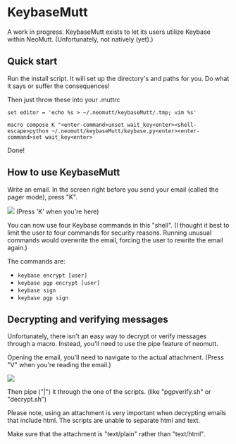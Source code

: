 # KeybaseMutt

A work in progress. KeybaseMutt exists to let its users utilize Keybase within
NeoMutt. (Unfortunately, not natively (yet).)

## Quick start

Run the install script. It will set up the directory's and paths for you. Do
what it says or suffer the consequences!

Then just throw these into your .muttrc

`set editor = 'echo %s > ~/.neomutt/keybaseMutt/.tmp; vim %s'`

`macro compose K "<enter-command>unset wait_key<enter><shell-escape>python ~/.neomutt/keybaseMutt/keybase.py<enter><enter-command>set wait_key<enter>`

Done!

## How to use KeybaseMutt

Write an email. In the screen right before you send your email (called the pager mode), press "K".

![](pagerMode.png)
(Press 'K' when you're here)

You can now use four Keybase commands in this "shell". (I thought it best to limit the user to four commands for security reasons. Running unusual commands would overwrite the email, forcing the user to rewrite the email again.)

The commands are:
- `keybase encrypt [user]`
- `keybase pgp encrypt [user]`
- `keybase sign`
- `keybase pgp sign`


## Decrypting and verifying messages

Unfortunately, there isn't an easy way to decrypt or verify messages through a macro. Instead, you'll need to use the pipe feature of neomutt.

Opening the email, you'll need to navigate to the actual attachment. (Press "V" when you're reading the email.)

![](attachmentView.png)

Then pipe ("|") it through the one of the scripts. (like "pgpverify.sh" or "decrypt.sh")

Please note, using an attachment is very important when decrypting emails that include html. The scripts are unable to separate html and text.

Make sure that the attachment is "text/plain" rather than "text/html".
